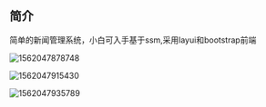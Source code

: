 ## 简介

简单的新闻管理系统，小白可入手基于ssm,采用layui和bootstrap前端

![1562047878748](C:\Users\Administrator\AppData\Roaming\Typora\typora-user-images\1562047878748.png)

![1562047915430](C:\Users\Administrator\AppData\Roaming\Typora\typora-user-images\1562047915430.png)

![1562047935789](C:\Users\Administrator\AppData\Roaming\Typora\typora-user-images\1562047935789.png)